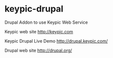keypic-drupal
==============

Drupal Addon to use Keypic Web Service

Keypic web site
http://keypic.com

Keypic Drupal Live Demo
http://drupal.keypic.com/

Drupal web site
http://drupal.org/
